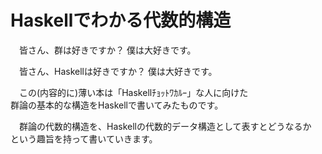 # Haskellでわかる代数的構造

　皆さん、群は好きですか？
僕は大好きです。

　皆さん、Haskellは好きですか？
僕は大好きです。

　この(内容的に)薄い本は「Haskellﾁｮｯﾄﾜｶﾙｰ」な人に向けた  
群論の基本的な構造をHaskellで書いてみたものです。

　群論の代数的構造を、Haskellの代数的データ構造として表すとどうなるか  
という趣旨を持って書いていきます。
